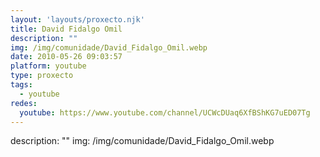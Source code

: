 ```yaml
---
layout: 'layouts/proxecto.njk'
title: David Fidalgo Omil
description: ""
img: /img/comunidade/David_Fidalgo_Omil.webp
date: 2010-05-26 09:03:57
platform: youtube
type: proxecto
tags:
  - youtube
redes:
  youtube: https://www.youtube.com/channel/UCWcDUaq6XfBShKG7uED07Tg
---
```

description: ""
img: /img/comunidade/David_Fidalgo_Omil.webp
